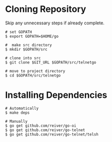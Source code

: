 # Cloning Repository

Skip any unnecessary steps if already complete.

```
# set GOPATH
$ export GOPATH=$HOME/go

#  make src directory
$ mkdir $GOPATH/src

# clone into src
$ git clone $GIT_URL $GOPATH/src/telnetgo

# move to project directory
$ cd $GOPATH/src/telnetgo

```

# Installing Dependencies

```
# Automatically
$ make deps

# Manually
$ go get github.com/reiver/go-oi
$ go get github.com/reiver/go-telnet
$ go get github.com/reiver/go-telnet/telsh
```
